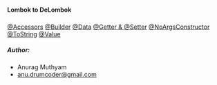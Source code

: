 #### Lombok to DeLombok

#####
[@Accessors](https://github.com/aryaghan-mutum/lombok-to-delombok/tree/master/src/main/java/com/lomboktodelombok/accessors)
[@Builder](https://github.com/aryaghan-mutum/lombok-to-delombok/tree/master/src/main/java/com/lomboktodelombok/builder)
[@Data](https://github.com/aryaghan-mutum/lombok-to-delombok/tree/master/src/main/java/com/lomboktodelombok/data)
[@Getter & @Setter](https://github.com/aryaghan-mutum/lombok-to-delombok/tree/master/src/main/java/com/lomboktodelombok/gettersetter)
[@NoArgsConstructor](https://github.com/aryaghan-mutum/lombok-to-delombok/tree/master/src/main/java/com/lomboktodelombok/noargsconstructor)
[@ToString](https://github.com/aryaghan-mutum/lombok-to-delombok/tree/master/src/main/java/com/lomboktodelombok/tostring)
[@Value](https://github.com/aryaghan-mutum/lombok-to-delombok/tree/master/src/main/java/com/lomboktodelombok/value)

##### Author:
- Anurag Muthyam
- anu.drumcoder@gmail.com

